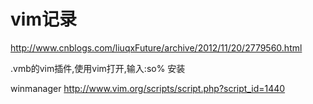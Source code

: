# vim记录

http://www.cnblogs.com/liuqxFuture/archive/2012/11/20/2779560.html

.vmb的vim插件,使用vim打开,输入:so% 安装

winmanager
http://www.vim.org/scripts/script.php?script_id=1440






















